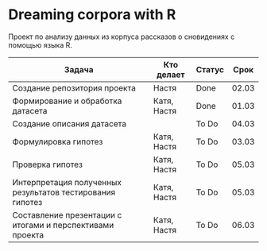 # Dreaming corpora with R
Проект по анализу данных из корпуса рассказов о сновидениях с помощью языка R.

|Задача | Кто делает | Статус | Срок |
| ---- | ---- | ---- | ---- |
| Создание репозитория проекта | Настя | Done | 02.03 |
| Формирование и обработка датасета | Катя, Настя | Done | 01.03 |
| Создание описания датасета | | To Do | 04.03 |
| Формулировка гипотез | Катя, Настя | To Do | 03.03 |
| Проверка гипотез | Катя, Настя | To Do | 05.03 |
| Интерпретация полученных результатов тестирования гипотез | Катя, Настя | To Do | 05.03 |
| Составление презентации с итогами и перспективами проекта | Катя, Настя | To Do | 06.03 |

